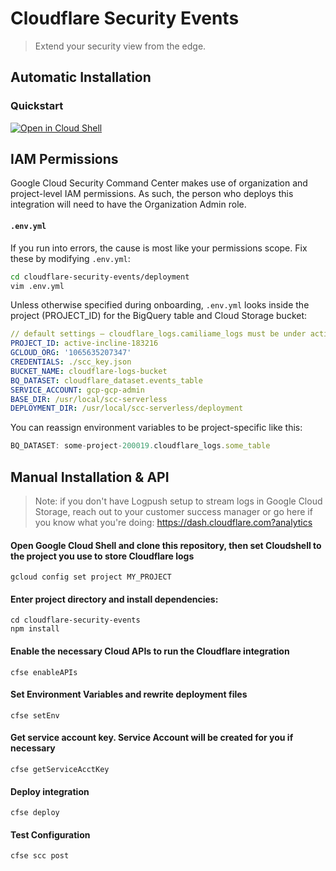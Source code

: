 # Cloudflare Security Events
> Extend your security view from the edge.

## Automatic Installation
### Quickstart

[![Open in Cloud Shell](https://gstatic.com/cloudssh/images/open-btn.svg)](https://console.cloud.google.com/cloudshell/open?git_repo=https://bitbucket.org/cloudflaregcp/cloudflare-security-events.git&tutorial=cloudshell.md)

## IAM Permissions
Google Cloud Security Command Center makes use of organization and project-level IAM permissions. As such, the person who deploys this integration will need to have the Organization Admin role.

#### `.env.yml`
If you run into errors, the cause is most like your permissions scope. Fix these by modifying `.env.yml`:
```sh
cd cloudflare-security-events/deployment
vim .env.yml
```
Unless otherwise specified during onboarding, `.env.yml` looks inside the project (PROJECT_ID) for the BigQuery table and Cloud Storage bucket:
```yml
// default settings – cloudflare_logs.camiliame_logs must be under active-incline-183216 for this to work
PROJECT_ID: active-incline-183216
GCLOUD_ORG: '1065635207347'
CREDENTIALS: ./scc_key.json
BUCKET_NAME: cloudflare-logs-bucket
BQ_DATASET: cloudflare_dataset.events_table
SERVICE_ACCOUNT: gcp-gcp-admin
BASE_DIR: /usr/local/scc-serverless
DEPLOYMENT_DIR: /usr/local/scc-serverless/deployment
```

You can reassign environment variables to be project-specific like this:
```js
BQ_DATASET: some-project-200019.cloudflare_logs.some_table
```

## Manual Installation & API
> Note: if you don't have Logpush setup to stream logs in Google Cloud Storage, reach out to your customer success manager or go here if you know what you're doing: https://dash.cloudflare.com?analytics

#### Open Google Cloud Shell and clone this repository, then set Cloudshell to the project you use to store Cloudflare logs
```
gcloud config set project MY_PROJECT
```

#### Enter project directory and install dependencies:
```
cd cloudflare-security-events
npm install
```

#### Enable the necessary Cloud APIs to run the Cloudflare integration
```
cfse enableAPIs
```

#### Set Environment Variables and rewrite deployment files
```
cfse setEnv
```

#### Get service account key. Service Account will be created for you if necessary
```
cfse getServiceAcctKey
```

#### Deploy integration
```
cfse deploy
```

#### Test Configuration
```
cfse scc post
```
